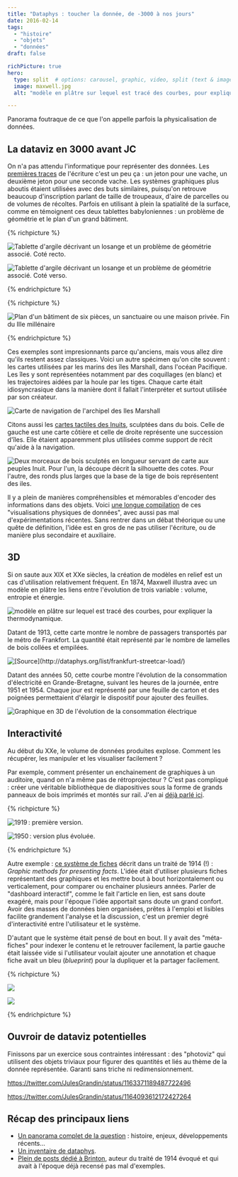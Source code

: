 ```yaml
---
title: "Dataphys : toucher la donnée, de -3000 à nos jours"
date: 2016-02-14
tags:
  - "histoire"
  - "objets"
  - "données"
draft: false

richPicture: true
hero:
  type: split  # options: carousel, graphic, video, split (text & image)
  image: maxwell.jpg
  alt: "modèle en plâtre sur lequel est tracé des courbes, pour expliquer la thermodynamique."

---
```


Panorama foutraque de ce que l'on appelle parfois la physicalisation de données.

<!-- excerpt -->



## La dataviz en 3000 avant JC

On n'a pas attendu l'informatique pour représenter des données. Les [premières traces](https://en.wikipedia.org/wiki/History_of_writing#Recorded_history) de l'écriture c'est un peu ça : un jeton pour une vache, un deuxième jeton pour une seconde vache.  Les systèmes graphiques plus aboutis étaient utilisées avec des buts similaires, puisqu'on retrouve beaucoup d'inscription parlant de taille de troupeaux, d'aire de parcelles ou de volumes de récoltes. Parfois en utilisant à plein la spatialité de la surface, comme en témoignent ces deux tablettes babyloniennes :  un problème de géométrie et le plan d'un grand bâtiment.

{% richpicture %}

![Tablette d'argile décrivant un losange et un problème de géométrie associé. Coté recto.](tablette2.jpg "[Source](https://fr.wikipedia.org/wiki/YBC_7289)")

![Tablette d'argile décrivant un losange et un problème de géométrie associé. Coté verso.](tablette1.jpg)



{% endrichpicture %}



{% richpicture %}

![Plan d'un bâtiment de six pièces, un sanctuaire ou une maison privée. Fin du IIIe millénaire](Building_plans_Louvre_AO338.jpg "Plan d'un bâtiment de six pièces, un sanctuaire ou une maison privée. Fin du IIIe millénaire. [Source](https://fr.wikipedia.org/wiki/Fichier:Building_plans_Louvre_AO338.jpg).")

{% endrichpicture %}



Ces exemples sont impresionnants parce qu'anciens, mais vous allez dire qu'ils restent assez classiques. Voici un autre spécimen qu'on cite souvent : les cartes utilisées par les marins des îles Marshall, dans l'océan Pacifique. Les îles y sont représentées notamment par des coquillages (en blanc) et les trajectoires aidées par la houle par les tiges. Chaque carte était idiosyncrasique dans la manière dont il fallait l'interpréter et surtout utilisée par son créateur.

![Carte de navigation de l'archipel des Iles Marshall ](stick_maps.jpg)

Citons aussi les [cartes tactiles des Inuits](https://www.archaeology.org/issues/337-1905/features/7550-maps-greenland-wooden-inuit-maps), sculptées dans du bois. Celle de gauche est une carte côtière et celle de droite représente une succession d'îles. Elle étaient apparemment plus utilisées comme support de récit qu'aide à la navigation.



 ![Deux morceaux de bois sculptés en longueur servant de carte aux peuples Inuit. Pour l'un, la découpe décrit la silhouette des cotes. Pour l'autre, des ronds plus larges que la base de la tige de bois représentent des iles. ](Maps-Greenland-Inuit-Wooden-Maps.jpg)



Il y a plein de manières compréhensibles et mémorables d'encoder des informations dans des objets. Voici [une longue compilation](http://dataphys.org/list/) de ces "visualisations physiques de données", avec aussi pas mal d'expérimentations récentes. Sans rentrer dans un débat théorique ou une quête de définition, l'idée est en gros de ne pas utiliser l'écriture, ou de manière plus secondaire et auxiliaire.



## 3D

Si on saute aux XIX et XXe siècles, la création de modèles en relief est un cas d'utilisation relativement fréquent.  En 1874, Maxwell illustra avec un modèle en plâtre les liens entre l'évolution de trois variable : volume, entropie et énergie.

![modèle en plâtre sur lequel est tracé des courbes, pour expliquer la thermodynamique.](maxwell.jpg "[Source](https://peabodyhsi.wordpress.com/2020/07/15/3d-scanning-the-famous-maxwell-gibbs-thermodynamic-model/). Voir [Wikipedia](https://en.wikipedia.org/wiki/Maxwell's_thermodynamic_surface) pour des photos du modèle en plâtre et d'autres infos.")

Datant de 1913, cette carte montre le nombre de passagers transportés par le métro de Frankfort. La quantité était représenté par le nombre de lamelles de bois collées et empilées.

![](streetcar.jpg "[Source](http://dataphys.org/list/frankfurt-streetcar-load/)")

Datant des années 50, cette courbe montre l'évolution de la consommation d'électricité en Grande-Bretagne, suivant les heures de la journée, entre 1951 et 1954. Chaque jour est représenté par une feuille de carton et des poignées permettaient d'élargir le dispositif pour ajouter des feuilles.

![Graphique en 3D de l'évolution de la consommation électrique](medium_cd0673_039_111216_INH_090_Electricity_3D_graph.jpg "[Source](http://dataphys.org/list/electricity-generated-or-demanded/).")

## Interactivité

Au début du XXe, le volume de données produites explose. Comment les récupérer, les manipuler et les visualiser facilement ?

Par exemple, comment présenter un enchainement de graphiques à un auditoire, quand on n'a même pas de rétroprojecteur ? C'est pas compliqué : créer une véritable bibliothèque de diapositives sous la forme de grands panneaux de bois imprimés et montés sur rail. J'en ai [déjà parlé ici](https://toutcequibouge.net/blog/2016/02/les-ancetres-d-excel-et-de-powerpoint/#powerpoint).

{% richpicture %}

![](/assets/images/1974298\_001.jpg "1919 : première version.")

![](/assets/images/2005273\_0001-e145540648863.jpg "1950 : ver­sion plus évo­luée.")

{% endrichpicture %}



Autre exemple : [ce système de fiches](https://gravyanecdote.com/uncategorized/interactive-dashboards-in-1914-yes/) décrit dans un traité de 1914 (!) : *Graphic methods for presenting facts*. L'idée était d'utiliser plusieurs fiches représentant des graphiques et les mettre bout à bout horizontalement ou verticalement, pour comparer ou enchainer plusieurs années. Parler de "dashboard interactif", comme le fait l'article en lien, est sans doute exagéré,  mais pour l'époque l'idée apportait sans doute un grand confort. Avoir des masses de données bien organisées, prêtes à l'emploi et lisibles  facilite grandement l'analyse et la discussion, c'est un premier degré d'interactivité entre l'utilisateur et le système.

D'autant que le système était pensé de bout en bout. Il y avait des "méta-fiches" pour indexer le contenu et le retrouver facilement, la partie gauche était laissée vide si l'utilisateur voulait ajouter une annotation et chaque fiche avait un bleu (*blueprint*) pour la dupliquer et la partager facilement.

{% richpicture %}



![](indexcards.jpg)

![](indexcards2.jpg)

{% endrichpicture %}



## Ouvroir de dataviz potentielles

Finissons par un exercice sous contraintes intéressant : des "photoviz" qui utilisent des objets triviaux pour figurer des quantités et liés au thème de la donnée représentée. Garanti sans triche ni redimensionnement.

https://twitter.com/JulesGrandin/status/1163371189487722496

https://twitter.com/JulesGrandin/status/1164093612172427264





## Récap des principaux liens

- [Un panorama complet de la question](https://hal.archives-ouvertes.fr/hal-02113248v1) : histoire, enjeux, développements récents...
- [Un inventaire de dataphys](http://dataphys.org/list/).
- [Plein de posts dédié à Brinton](https://gravyanecdote.com/tag/100yrsofbrinton/), auteur du traité de 1914 évoqué et qui avait à l'époque déjà recensé pas mal d'exemples.